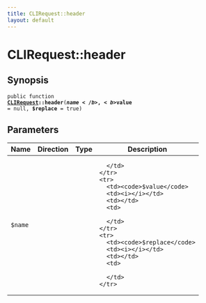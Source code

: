 ```yaml
---
title: CLIRequest::header
layout: default
---
```


# CLIRequest::header

## Synopsis

<code>public function <b><a href="CLIRequest">CLIRequest</a>::header</b>(<b>$name</b>, <b>$value</b> = null, <b>$replace</b> = true)</code>

## Parameters

<table>
  <thead>
    <tr>
      <th>Name</th>
      <th>Direction</th>
      <th>Type</th>
      <th>Description</th>
    </tr>
  </thead>
  <tbody>
    <tr>
      <td><code>$name</code>
      <td><i></i></td>
      <td></td>
      <td>

      </td>
    </tr>
    <tr>
      <td><code>$value</code>
      <td><i></i></td>
      <td></td>
      <td>

      </td>
    </tr>
    <tr>
      <td><code>$replace</code>
      <td><i></i></td>
      <td></td>
      <td>

      </td>
    </tr>
  </tbody>
</table>

